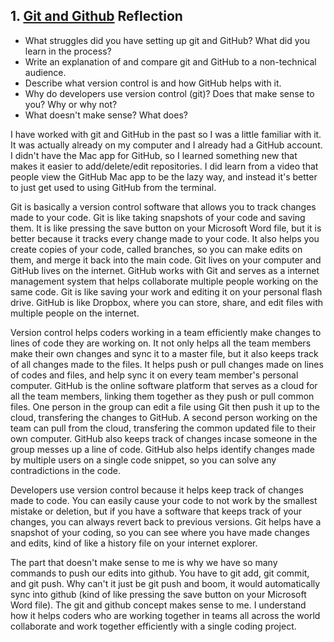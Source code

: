 ## 1. [Git and Github](1_get_started/readme.md) Reflection

* What struggles did you have setting up git and GitHub? What did you learn in the process?
* Write an explanation of and compare git and GitHub to a non-technical audience. 
* Describe what version control is and how GitHub helps with it.
* Why do developers use version control (git)? Does that make sense to you? Why or why not?
* What doesn't make sense? What does?

I have worked with git and GitHub in the past so I was a little familiar with it. It was actually already on my computer and I already had a GitHub account. I didn't have the Mac app for GitHub, so I learned something new that makes it easier to add/delete/edit repositories. I did learn from a video that people view the GitHub Mac app to be the lazy way, and instead it's better to just get used to using GitHub from the terminal.

Git is basically a version control software that allows you to track changes made to your code. Git is like taking snapshots of your code and saving them. It is like pressing the save button on your Microsoft Word file, but it is better because it tracks every change made to your code. It also helps you create copies of your code, called branches, so you can make edits on them, and merge it back into the main code. Git lives on your computer and GitHub lives on the internet. GitHub works with Git and serves as a internet management system that helps collaborate multiple people working on the same code. Git is like saving your work and editing it on your personal flash drive. GitHub is like Dropbox, where you can store, share, and edit files with multiple people on the internet.

Version control helps coders working in a team efficiently make changes to lines of code they are working on. It not only helps all the team members make their own changes and sync it to a master file, but it also keeps track of all changes made to the files. It helps push or pull changes made on lines of codes and files, and help sync it on every team member's personal computer. GitHub is the online software platform that serves as a cloud for all the team members, linking them together as they push or pull common files. One person in the group can edit a file using Git then push it up to the cloud, transfering the changes to GitHub. A second person working on the team can pull from the cloud, transfering the common updated file to their own computer. GitHub also keeps track of changes incase someone in the group messes up a line of code. GitHub also helps identify changes made by multiple users on a single code snippet, so you can solve any contradictions in the code.

Developers use version control because it helps keep track of changes made to code. You can easily cause your code to not work by the smallest mistake or deletion, but if you have a software that keeps track of your changes, you can always revert back to previous versions. Git helps have a snapshot of your coding, so you can see where you have made changes and edits, kind of like a history file on your internet explorer.

The part that doesn't make sense to me is why we have so many commands to push our edits into github. You have to git add, git commit, and git push. Why can't it just be git push and boom, it would automatically sync into github (kind of like pressing the save button on your Microsoft Word file). The git and github concept makes sense to me. I understand how it helps coders who are working together in teams all across the world collaborate and work together efficiently with a single coding project.
